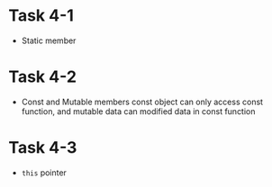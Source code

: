 # Task 4-1
* Static member
# Task 4-2
* Const and Mutable members
const object can only access const function,
and mutable data can modified data in const function
# Task 4-3
* `this` pointer